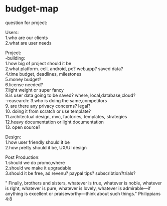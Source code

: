 # budget-map

question for project:  


Users:  
1.who are our clients  
2.what are user needs  

Project:  
-building:  
1.how big of project should it be  
2.what platform. cell, android, pc? web,app? saved data?   
4.time budget, deadlines, milestones  
5.money budget?  
6.license needed?  
7.light weight or super fancy  
8.is user data going to be saved? where, local,database,cloud?  
-reasearch: 
3.who is doing the same,competitors  
9. are there any privacy concerns? legal?  
10. doing it from scratch or use template?  
11.architectual design, mvc, factories, templates, strategies  
12.heavy documentation or light documentation  
13. open source?  

Design:  
1.how user friendly should it be  
2.how pretty should it be, UX/UI design  

Post Production:  
1.should we do promo,where   
2.should we make it upgradable  
3.should it be free, ad revenu? paypal tips? subscribtion?trials?  

" Finally, brothers and sisters, whatever is true, whatever is noble, whatever is right, whatever is pure, whatever is lovely, whatever is admirable—if anything is excellent or praiseworthy—think about such things." Philippians 4:8
